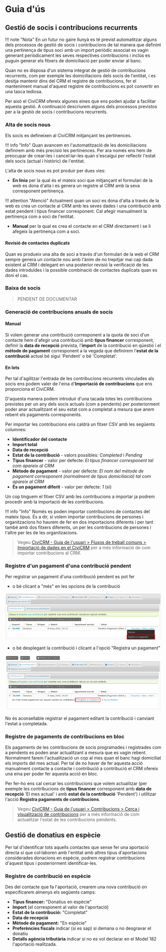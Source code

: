 # Guia d'ús

## Gestió de socis i contribucions recurrents

!!! note "Nota"
    En un futur no gaire llunyà es té previst automatitzar alguns dels processos
    de gestió de socis i contribucions de tal manera que definint una pertinença
    de tipus soci amb un import periòdic associat es vagin generant periòdicament
    les seves respectives contribucions i inclús es puguin generar els fitxers de
    domiciliació per poder enviar al banc.

Quan no es disposa d'un sistema integrat de gestió de contribucions recurrents,
com per exemple les domiciliacions dels socis de l'entitat, i es desitja mantenir
dins del CRM el registre de contribucions, fer el manteniment manual d'aquest
registre de contribucions es pot convertir en una tasca tediosa.

Per això el CiviCRM ofereix algunes eines que ens poden ajudar a facilitar aquesta
gestió. A continuació descriurem alguns dels processos previstos per a la gestió
de socis i contribucions recurrents.

### Alta de socis nous

Els socis es defineixen al CiviCRM mitjançant les pertinences.

!!! info "Info"
    Quan avancem en l'automatització de les domiciliacions definirem amb més
    precisió les pertinences. Per ara només ens hem de preocupar de crear-les
    i cancel·lar-les quan s'escaigui per reflectir l'estat dels socis (actual i
    històric) de l'entitat.

L'alta de socis nous es pot produir per dues vies:

- **En línia** per la qual és el mateix soci que mitjançant el formulari de la web
es dona d'alta i es genera un registre al CRM amb la seva corresponent pertinença.

!!! attention "Atenció"
    Actualment quan un soci es dona d'alta a través de la web es crea un contacte
    al CRM amb les seves dades i una contribució amb estat pendent i tipus
    financer corresponent. Cal afegir manualment la pertinença com a soci
    de l'entitat.

- **Manual** per la qual es crea el contacte en el CRM directament i se li afegeix
la pertinença com a soci.

#### Revisió de contactes duplicats

Quan es produeix una alta de soci a través d'un formulari de la web el CRM sempre
genera un contacte nou amb l'ànim de no trepitjar mai cap dada existent al CRM
i delegant en una posterior revisió la verificació de les dades introduïdes i
la possible combinació de contactes duplicats quan es doni el cas.

### Baixa de socis

> PENDENT DE DOCUMENTAR

### Generació de contribucions anuals de socis

#### Manual

Si volem generar una contribució corresponent a la quota de soci d'un contacte
hem d'afegir una contribució amb **tipus financer** corresponent, definir
la **data de recepció** prevista, l'**import** de la contribució en qüestió i el
**mètode de pagament** corresponent a la vegada que definirem l'**estat
de la contribució** actual bé sigui 'Pendent' o bé 'Completat'.

#### En lots

Per tal d'agilitzar l'entrada de les contribucions recurrents vinculades als socis
ens podem valer de l'eina d'**Importació de contribucions** que ens proporciona
el CiviCRM.

D'aquesta manera podem introduir d'una tacada totes les contribucions previstes
per un any dels socis actuals (com a pendents) per posteriorment poder anar
actualitzant el seu estat com a completat a mesura que anem rebent els pagaments
corresponents.

Per importar les contribucions ens caldrà un fitxer CSV amb les següents columnes:

- **Identificador del contacte**
- **Import total**
- **Data de recepció**
- **Estat de la contribució** - valors possibles: *Completed* i *Pending*
- **Tipus financer** - valor per defecte: *El tipus financer corresponent tal com apareix al CRM*
- **Mètode de pagament** - valor per defecte: *El nom del mètode de pagament corresponent (normalment de tipus domiciliació) tal com apareix al CRM*
- **És un pagament diferit** - valor per defecte: *1* (sí)

Un cop tinguem el fitxer CSV amb les contribucions a importar ja podrem procedir
amb la importació de les contribucions.

!!! info "Info"
    Només es poden importar contribucions de contactes del mateix tipus. És a dir,
    si volem importar contribucions de persones i organitzacions ho haurem de fer en
    dos importacions diferents i per tant també amb dos fitxers diferents, un per les
    contribucions de persones i l'altre per les de les organitzacions.

> Vegeu [CiviCRM - Guia de l'usuari > Fluxos de treball comuns > Importació de dades
en el CiviCRM](https://docs.civicrm.org/user/ca/latest/common-workflows/importing-data-into-civicrm/) per a més informació de com importar contribucions al CRM.

### Registre d'un pagament d'una contribució pendent

Per registrar un pagament d'una contribució pendent es pot fer

- o bé clicant a "més" en les opcions de la contribució

![Registre de pagament pendent més opcions de contribució](/captacio-de-fons/images/registre-pagament-mes.png)

- o bé desplegant la contribució i clicant a l'opció "Registra un pagament"

![Registre de pagament pendent contribució desplegada](/captacio-de-fons/images/registre-pagament.png)

No és aconsellable registrar el pagament editant la contribució i canviant l'estat a completada.


### Registre de pagaments de contribucions en bloc

Els pagaments de les contribucions de socis programades i registrades com a pendents
es poden anar actualitzant a mesura que es vagin rebent. Normalment farem
l'actualització un cop al mes quan el banc hagi domiciliat els imports del mes
actual. Per tal de no haver de fer aquesta acció manualment contacte a contacte i
contribució a contribució el CRM ofereix una eina per poder fer aquesta acció en
bloc.

Per fer-ho ens cal cercar les contribucions que volem actualitzar (per exemple les
contribucions de **tipus financer** corresponent amb **data de recepció** 'El mes actual' i amb **estat de la contribució** 'Pendent') i utilitzar
l'acció **Registra pagaments de contribucions**.

> Vegeu [CiviCRM - Guia de l'usuari > Contribucions > Cerca i visualització de contribucions](https://docs.civicrm.org/user/ca/latest/contributions/finding-and-viewing-contributions/) per a més informació de com actualitzar l'estat de les contribucions pendents.

## Gestió de donatius en espècie

Per tal d'identificar tots aquells contactes que sense fer una aportació directa sí que col·laboren amb l'entitat amb altres tipus d'aportacions considerades donacions en espècie, podrem registrar contribucions d'aquest tipus i posteriorment identificar-les.

### Registre de contribució en espècie

Des del contacte que fa l'aportació, crearem una nova contribució on especificarem almenys els següents camps:

- **Tipus financer:** "Donatius en espècie"
- **Import** (el corresponent al valor de l'aportació)
- **Estat de la contribució:** "Completat"
- **Data de recepció**
- **Mètode de pagament:** "En espècie"
- **Preferències fiscals** indicar (si es sap) si demana o no desgravar el donatiu
- **Detalls agència tributària** indicar si no es vol declarar en el Model 182 l'aportació realitzada.
